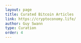 ```yaml
---
layout: page
title: Curated Bitcoin Articles
link: https://cryptoconomy.life/
author: Guy Swann
type: Curation
order: 4
---
```

